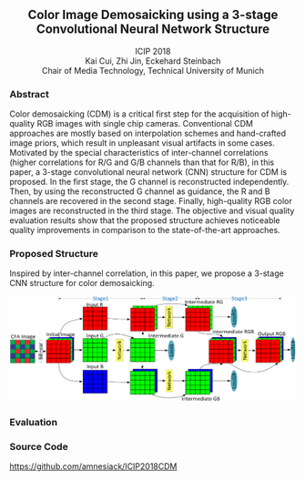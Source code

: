 ## <center> Color Image Demosaicking using a 3-stage Convolutional Neural Network Structure </center>
<center> ICIP 2018 </center>
<center> Kai Cui, Zhi Jin, Eckehard Steinbach </center>
<center> Chair of Media Technology, Technical University of Munich </center>

### Abstract
Color demosaicking (CDM) is a critical first step for the acquisition of high-quality RGB images with single chip cameras. Conventional CDM approaches are mostly based on interpolation schemes and hand-crafted image priors, which result in unpleasant visual artifacts in some cases. Motivated by the special characteristics of inter-channel correlations (higher correlations for R/G and G/B channels than that for R/B), in this paper, a 3-stage convolutional neural network (CNN) structure for CDM is proposed. In the first stage,  the G channel is reconstructed independently. Then, by using the reconstructed G channel as guidance, the R and B channels are recovered in the second stage. Finally, high-quality RGB color images are reconstructed in the third stage. The objective and visual quality evaluation results show that the proposed structure achieves noticeable quality improvements in comparison to the state-of-the-art approaches.

### Proposed Structure
Inspired by inter-channel correlation, in this paper, we propose a 3-stage CNN structure for color demosaicking.

![CNNCDM-3Stage](https://github.com/amnesiack/ICIP2018CDM/raw/master/docs/CDM_new3stages1.4_compact.png "Structure of the proposed 3-stage CNN scheme")

### Evaluation



### Source Code
https://github.com/amnesiack/ICIP2018CDM
